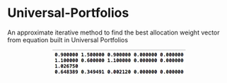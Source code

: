 # Universal-Portfolios
An approximate iterative method to find the best allocation weight vector from equation built in Universal Portfolios
<div align="center"><img src=https://raw.githubusercontent.com/Thelordofdream/Universal-Portfolios/master/Example1.png onload='this.width=250'/></div>
